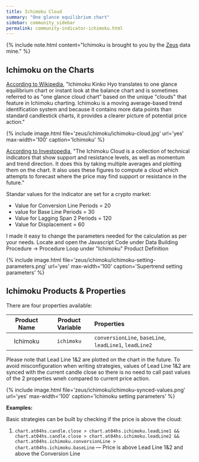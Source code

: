 ```yaml
---
title: Ichimoku Cloud
summary: "One glance equilibrium chart"
sidebar: community_sidebar
permalink: community-indicator-ichimoku.html
---
```


{% include note.html content="Ichimoku is brought to you by the [Zeus](community-data-mine-zeus.html) data mine." %}

## Ichimoku on the Charts

<a href="https://en.wikipedia.org/wiki/Ichimoku_Kink%C5%8D_Hy%C5%8D#:~:text=Ichimoku%20is%20a%20moving%20average,picture%20of%20potential%20price%20action" rel="nofollow" rel="noopener" target="_blank">According to Wikipedia</a>, "Ichimoku Kinko Hyo translates to one glance equilibrium chart or instant look at the balance chart and is sometimes referred to as "one glance cloud chart" based on the unique "clouds" that feature in Ichimoku charting. Ichimoku is a moving average-based trend identification system and because it contains more data points than standard candlestick charts, it provides a clearer picture of potential price action."

{% include image.html file='zeus/ichimoku/ichimoku-cloud.jpg' url='yes' max-width='100' caption='Ichimoku' %}

<a href="https://www.investopedia.com/terms/i/ichimoku-cloud.asp" rel="nofollow" rel="noopener" target="_blank">According to Investopedia</a>, "The Ichimoku Cloud is a collection of technical indicators that show support and resistance levels, as well as momentum and trend direction. It does this by taking multiple averages and plotting them on the chart. It also uses these figures to compute a cloud which attempts to forecast where the price may find support or resistance in the future."
 
Standar values for the indicator are set for a crypto market:
- Value for Conversion Line Periods = 20
- value for Base Line Periods = 30
- Value for Lagging Span 2 Periods = 120
- Value for Displacement = 60

I made it easy to change the parameters needed for the calculation as per your needs. Locate and open the Javascript Code under Data Building Procedure -> Procedure Loop under "Ichimoku" Product Definition

{% include image.html file='zeus/ichimoku/ichimoku-setting-parameters.png' url='yes' max-width='100' caption='Supertrend setting parameters' %}

## Ichimoku Products & Properties

There are four properties available:

| Product Name | Product Variable | Properties |
| :---: | :---: | :--- | 
| Ichimoku | ```ichimoku``` | ```conversionLine```, ```baseLine```, ```leadLine1```, ```leadLine2``` |

Please note that Lead Line 1&2 are plotted on the chart in the future. To avoid misconfiguration when writing strategies, values of Lead Line 1&2 are synced with the current candle close so there is no need to call past values of the 2 properties wneh compared to current price action.

{% include image.html file='zeus/ichimoku/ichimoku-synced-values.png' url='yes' max-width='100' caption='Ichimoku setting parameters' %}


**Examples:**

Basic strategies can be built by checking if the price is above the cloud: 

1. ```chart.at04hs.candle.close > chart.at04hs.ichimoku.leadLine1 && chart.at04hs.candle.close > chart.at04hs.ichimoku.leadLine2 && chart.at04hs.ichimoku.conversionLine > chart.at04hs.ichimoku.baseLine``` — Price is above Lead Line 1&2 and above the Conversion Line
